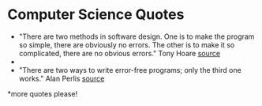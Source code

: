 # Computer Science Quotes
* "There are two methods in software design. One is to make the program so simple, there are obviously no errors. The other is to make it so complicated, there are no obvious errors." Tony Hoare [source](https://www.brainyquote.com/quotes/tony_hoare_620783)
* 
* "There are two ways to write error-free programs; only the third one works." Alan Perlis [source](https://www.brainyquote.com/quotes/alan_perlis_177353)

*more quotes please!




